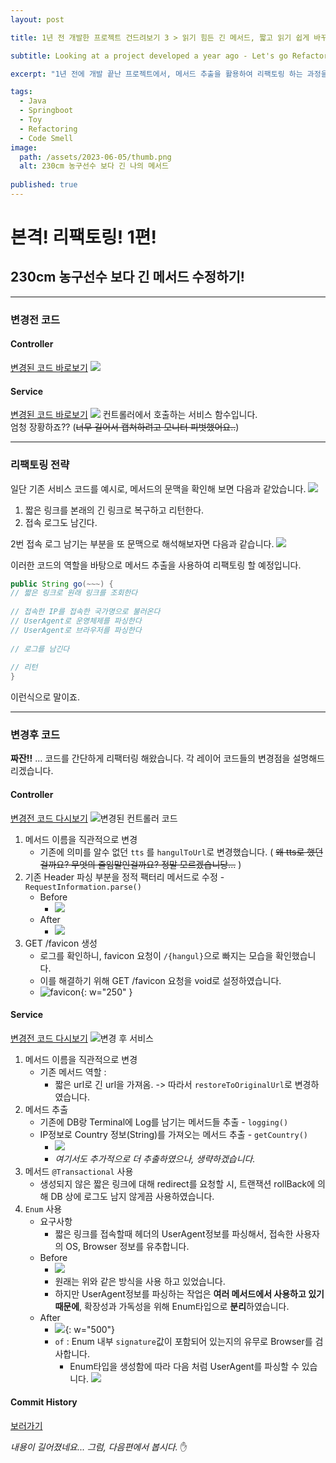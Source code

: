 ```yaml
---
layout: post

title: 1년 전 개발한 프로젝트 건드려보기 3 > 읽기 힘든 긴 메서드, 짧고 읽기 쉽게 바꾸기

subtitle: Looking at a project developed a year ago - Let's go Refactoring!

excerpt: "1년 전에 개발 끝난 프로젝트에서, 메서드 추출을 활용하여 리팩토링 하는 과정을 보여드리려고 합니다."

tags:
  - Java
  - Springboot
  - Toy
  - Refactoring
  - Code Smell
image:
  path: /assets/2023-06-05/thumb.png
  alt: 230cm 농구선수 보다 긴 나의 메서드
  
published: true
---
```


# 본격! 리팩토링! 1편!
## 230cm 농구선수 보다 긴 메서드 수정하기!
*****
### 변경전 코드
#### Controller
[변경된 코드 바로보기](#controller-1)
![](/assets/2023-06-05/beforeController.png)
#### Service
[변경된 코드 바로보기](#service-1)
![](/assets/2023-06-05/beforeService.png)
컨트롤러에서 호출하는 서비스 함수입니다.  
엄청 장황하죠?? (~~너무 길어서 캡쳐하려고 모니터 피벗했어요..~~)   

*****
### 리팩토링 전략
일단 기존 서비스 코드를 예시로, 메서드의 문맥을 확인해 보면 다음과 같았습니다.
![](/assets/2023-06-05/read_origin_service_code.png)

1. 짧은 링크를 본래의 긴 링크로 복구하고 리턴한다.
2. 접속 로그도 남긴다.


2번 접속 로그 남기는 부분을 또 문맥으로 해석해보자면 다음과 같습니다.
![](/assets/2023-06-05/logging_detail_src.png)

이러한 코드의 역할을 바탕으로 메서드 추출을 사용하여 리팩토링 할 예정입니다.


```java
public String go(~~~) {  
// 짧은 링크로 원래 링크를 조회한다
  
// 접속한 IP를 접속한 국가명으로 불러온다
// UserAgent로 운영체제를 파싱한다  
// UserAgent로 브라우저를 파싱한다  
  
// 로그를 남긴다
  
// 리턴
}
```

이런식으로 말이죠.


*****
### 변경후 코드
**짜잔!!** ...  코드를 간단하게 리팩터링 해왔습니다.  각 레이어 코드들의 변경점을 설명해드리겠습니다.
#### Controller
[변경전 코드 다시보기](#controller)
![변경된 컨트롤러 코드](/assets/2023-06-05/after_Controller.png)
1. 메서드 이름을 직관적으로 변경
	- 기존에 의미를 알수 없던 `tts` 를 `hangulToUrl`로 변경했습니다.  ( ~~왜 tts로 했던걸까요? 무엇의 줄임말인걸까요? 정말 모르겠습니당...~~ )
2. 기존 Header 파싱 부분을 정적 팩터리 메서드로 수정 - `RequestInformation.parse()`
	- Before
		- ![](/assets/2023-06-05/bf1c.png)
	- After
		- ![](/assets/2023-06-05/prase.png)
1. GET /favicon 생성
	- 로그를 확인하니, favicon 요청이 `/{hangul}`으로 빠지는 모습을 확인했습니다.
	- 이를 해결하기 위해 GET /favicon 요청을 void로 설정하였습니다.
	- ![favicon](/assets/2023-06-05/favicon.png){: w="250" }

#### Service
[변경전 코드 다시보기](#service)
![변경 후 서비스](/assets/2023-06-05/afterService.png)
1. 메서드 이름을 직관적으로 변경
	- 기존 메서드 역할 :
		- 짧은 url로 긴 url을 가져옴.
		 -> 따라서 `restoreToOriginalUrl`로 변경하였습니다.
2.  메서드 추출
	- 기존에 DB랑 Terminal에 Log를 남기는 메서드들 추출 - `logging()`
	- IP정보로 Country 정보(String)를 가져오는 메서드 추출 - `getCountry()`
		- ![](/assets/2023-06-05/ip-address-utils.png)
		- *여기서도 추가적으로 더 추출하였으나, 생략하겠습니다.*
3. 메서드 `@Transactional` 사용
	- 생성되지 않은 짧은 링크에 대해 redirect를 요청할 시, 트랜잭션 rollBack에 의해 DB 상에 로그도 남지 않게끔 사용하였습니다.
4. `Enum` 사용
	- 요구사항
		- 짧은 링크를 접속할때 헤더의 UserAgent정보를 파싱해서, 접속한 사용자의 OS, Browser 정보를 유추합니다. 
	- Before
		- ![](/assets/2023-06-05/beforeParse.png)
		- 원래는 위와 같은 방식을 사용 하고 있었습니다.
		- 하지만 UserAgent정보를 파싱하는 작업은 **여러 메서드에서 사용하고 있기 때문에**, 확장성과 가독성을 위해 Enum타입으로 **분리**하였습니다.
	- After
		- ![](/assets/2023-06-05/BrowserEnum.png){: w="500"}
		- `of` : Enum 내부 `signature`값이 포함되어 있는지의 유무로 Browser를 검사합니다.
			- Enum타입을 생성함에 따라 다음 처럼 UserAgent를 파싱할 수 있습니다.
			![](/assets/2023-06-05/prasing_ua.png)

#### Commit History
[보러가기](https://github.com/PENEKhun/hangul-shortUrl/commits/one_year_later)


_내용이 길어졌네요... 그럼, 다음편에서 봅시다._ ✋

